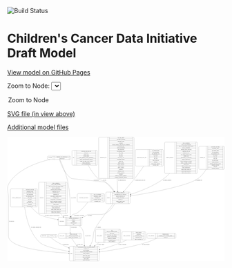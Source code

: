 <link rel='stylesheet' href="assets/style.css">
<link rel='stylesheet' href="https://unpkg.com/leaflet@1.5.1/dist/leaflet.css" integrity="sha512-xwE/Az9zrjBIphAcBb3F6JVqxf46+CDLwfLMHloNu6KEQCAWi6HcDUbeOfBIptF7tcCzusKFjFw2yuvEpDL9wQ==" crossorigin="">
<script type="text/javascript" src="https://code.jquery.com/jquery-3.2.1.min.js"></script>
<script type="text/javascript"  src="https://unpkg.com/leaflet@1.5.1/dist/leaflet.js"></script>
<script type="text/javascript" src="assets/actions.js"></script>

![Build Status](https://github.com/CBIIT/ccdi-model/actions/workflows/model-test-and-deploy.yml/badge.svg)

# Children's Cancer Data Initiative Draft Model

[View model on GitHub Pages](https://cbiit.github.io/ccdi-model/)



Zoom to Node: <select id="node_select">
  <option value="">Zoom to Node</option>
</select>
<div id="model"></div>

<p>
<a href="./model-desc/ccdi-model.svg">SVG file (in view above)</a>
<p>
<a href="./model-desc">Additional model files</a>
<div id='graph' style='display:off;'>
<svg width="3031pt" height="1735pt"
 viewBox="0.00 0.00 3030.81 1735.00" xmlns="http://www.w3.org/2000/svg" xmlns:xlink="http://www.w3.org/1999/xlink">
<g id="graph0" class="graph" transform="scale(1 1) rotate(0) translate(4 1731)">
<title>Perl</title>
<polygon fill="#ffffff" stroke="transparent" points="-4,4 -4,-1731 3026.8104,-1731 3026.8104,4 -4,4"/>
<!-- diagnosis -->
<g id="node1" class="node">
<title>diagnosis</title>
<path fill="none" stroke="#000000" d="M445.8104,-662.5C445.8104,-662.5 819.8104,-662.5 819.8104,-662.5 825.8104,-662.5 831.8104,-668.5 831.8104,-674.5 831.8104,-674.5 831.8104,-1087.5 831.8104,-1087.5 831.8104,-1093.5 825.8104,-1099.5 819.8104,-1099.5 819.8104,-1099.5 445.8104,-1099.5 445.8104,-1099.5 439.8104,-1099.5 433.8104,-1093.5 433.8104,-1087.5 433.8104,-1087.5 433.8104,-674.5 433.8104,-674.5 433.8104,-668.5 439.8104,-662.5 445.8104,-662.5"/>
<text text-anchor="middle" x="475.8104" y="-877.3" font-family="Times,serif" font-size="14.00" fill="#000000">diagnosis</text>
<polyline fill="none" stroke="#000000" points="517.8104,-662.5 517.8104,-1099.5 "/>
<text text-anchor="middle" x="528.3104" y="-877.3" font-family="Times,serif" font-size="14.00" fill="#000000"> </text>
<polyline fill="none" stroke="#000000" points="538.8104,-662.5 538.8104,-1099.5 "/>
<text text-anchor="middle" x="674.8104" y="-1084.3" font-family="Times,serif" font-size="14.00" fill="#000000">age_at_diagnosis</text>
<polyline fill="none" stroke="#000000" points="538.8104,-1076.5 810.8104,-1076.5 "/>
<text text-anchor="middle" x="674.8104" y="-1061.3" font-family="Times,serif" font-size="14.00" fill="#000000">days_to_last_followup</text>
<polyline fill="none" stroke="#000000" points="538.8104,-1053.5 810.8104,-1053.5 "/>
<text text-anchor="middle" x="674.8104" y="-1038.3" font-family="Times,serif" font-size="14.00" fill="#000000">days_to_last_known_disease_status</text>
<polyline fill="none" stroke="#000000" points="538.8104,-1030.5 810.8104,-1030.5 "/>
<text text-anchor="middle" x="674.8104" y="-1015.3" font-family="Times,serif" font-size="14.00" fill="#000000">days_to_recurrence</text>
<polyline fill="none" stroke="#000000" points="538.8104,-1007.5 810.8104,-1007.5 "/>
<text text-anchor="middle" x="674.8104" y="-992.3" font-family="Times,serif" font-size="14.00" fill="#000000">diagnosis_finer_resolution</text>
<polyline fill="none" stroke="#000000" points="538.8104,-984.5 810.8104,-984.5 "/>
<text text-anchor="middle" x="674.8104" y="-969.3" font-family="Times,serif" font-size="14.00" fill="#000000">diagnosis_icd_cm</text>
<polyline fill="none" stroke="#000000" points="538.8104,-961.5 810.8104,-961.5 "/>
<text text-anchor="middle" x="674.8104" y="-946.3" font-family="Times,serif" font-size="14.00" fill="#000000">diagnosis_icd_o</text>
<polyline fill="none" stroke="#000000" points="538.8104,-938.5 810.8104,-938.5 "/>
<text text-anchor="middle" x="674.8104" y="-923.3" font-family="Times,serif" font-size="14.00" fill="#000000">diagnosis_id</text>
<polyline fill="none" stroke="#000000" points="538.8104,-915.5 810.8104,-915.5 "/>
<text text-anchor="middle" x="674.8104" y="-900.3" font-family="Times,serif" font-size="14.00" fill="#000000">last_known_disease_status</text>
<polyline fill="none" stroke="#000000" points="538.8104,-892.5 810.8104,-892.5 "/>
<text text-anchor="middle" x="674.8104" y="-877.3" font-family="Times,serif" font-size="14.00" fill="#000000">primary_site</text>
<polyline fill="none" stroke="#000000" points="538.8104,-869.5 810.8104,-869.5 "/>
<text text-anchor="middle" x="674.8104" y="-854.3" font-family="Times,serif" font-size="14.00" fill="#000000">progression_or_recurrence</text>
<polyline fill="none" stroke="#000000" points="538.8104,-846.5 810.8104,-846.5 "/>
<text text-anchor="middle" x="674.8104" y="-831.3" font-family="Times,serif" font-size="14.00" fill="#000000">site_of_resection_or_biopsy</text>
<polyline fill="none" stroke="#000000" points="538.8104,-823.5 810.8104,-823.5 "/>
<text text-anchor="middle" x="674.8104" y="-808.3" font-family="Times,serif" font-size="14.00" fill="#000000">tissue_or_organ_of_origin</text>
<polyline fill="none" stroke="#000000" points="538.8104,-800.5 810.8104,-800.5 "/>
<text text-anchor="middle" x="674.8104" y="-785.3" font-family="Times,serif" font-size="14.00" fill="#000000">tumor_grade</text>
<polyline fill="none" stroke="#000000" points="538.8104,-777.5 810.8104,-777.5 "/>
<text text-anchor="middle" x="674.8104" y="-762.3" font-family="Times,serif" font-size="14.00" fill="#000000">tumor_incidence_type</text>
<polyline fill="none" stroke="#000000" points="538.8104,-754.5 810.8104,-754.5 "/>
<text text-anchor="middle" x="674.8104" y="-739.3" font-family="Times,serif" font-size="14.00" fill="#000000">tumor_morphology</text>
<polyline fill="none" stroke="#000000" points="538.8104,-731.5 810.8104,-731.5 "/>
<text text-anchor="middle" x="674.8104" y="-716.3" font-family="Times,serif" font-size="14.00" fill="#000000">tumor_stage_clinical_m</text>
<polyline fill="none" stroke="#000000" points="538.8104,-708.5 810.8104,-708.5 "/>
<text text-anchor="middle" x="674.8104" y="-693.3" font-family="Times,serif" font-size="14.00" fill="#000000">tumor_stage_clinical_n</text>
<polyline fill="none" stroke="#000000" points="538.8104,-685.5 810.8104,-685.5 "/>
<text text-anchor="middle" x="674.8104" y="-670.3" font-family="Times,serif" font-size="14.00" fill="#000000">tumor_stage_clinical_t</text>
<polyline fill="none" stroke="#000000" points="810.8104,-662.5 810.8104,-1099.5 "/>
<text text-anchor="middle" x="821.3104" y="-877.3" font-family="Times,serif" font-size="14.00" fill="#000000"> </text>
</g>
<!-- participant -->
<g id="node9" class="node">
<title>participant</title>
<path fill="none" stroke="#000000" d="M719.8104,-495.5C719.8104,-495.5 1023.8104,-495.5 1023.8104,-495.5 1029.8104,-495.5 1035.8104,-501.5 1035.8104,-507.5 1035.8104,-507.5 1035.8104,-598.5 1035.8104,-598.5 1035.8104,-604.5 1029.8104,-610.5 1023.8104,-610.5 1023.8104,-610.5 719.8104,-610.5 719.8104,-610.5 713.8104,-610.5 707.8104,-604.5 707.8104,-598.5 707.8104,-598.5 707.8104,-507.5 707.8104,-507.5 707.8104,-501.5 713.8104,-495.5 719.8104,-495.5"/>
<text text-anchor="middle" x="755.8104" y="-549.3" font-family="Times,serif" font-size="14.00" fill="#000000">participant</text>
<polyline fill="none" stroke="#000000" points="803.8104,-495.5 803.8104,-610.5 "/>
<text text-anchor="middle" x="814.3104" y="-549.3" font-family="Times,serif" font-size="14.00" fill="#000000"> </text>
<polyline fill="none" stroke="#000000" points="824.8104,-495.5 824.8104,-610.5 "/>
<text text-anchor="middle" x="919.8104" y="-595.3" font-family="Times,serif" font-size="14.00" fill="#000000">alternate_participant_id</text>
<polyline fill="none" stroke="#000000" points="824.8104,-587.5 1014.8104,-587.5 "/>
<text text-anchor="middle" x="919.8104" y="-572.3" font-family="Times,serif" font-size="14.00" fill="#000000">ethnicity</text>
<polyline fill="none" stroke="#000000" points="824.8104,-564.5 1014.8104,-564.5 "/>
<text text-anchor="middle" x="919.8104" y="-549.3" font-family="Times,serif" font-size="14.00" fill="#000000">gender</text>
<polyline fill="none" stroke="#000000" points="824.8104,-541.5 1014.8104,-541.5 "/>
<text text-anchor="middle" x="919.8104" y="-526.3" font-family="Times,serif" font-size="14.00" fill="#000000">participant_id</text>
<polyline fill="none" stroke="#000000" points="824.8104,-518.5 1014.8104,-518.5 "/>
<text text-anchor="middle" x="919.8104" y="-503.3" font-family="Times,serif" font-size="14.00" fill="#000000">race</text>
<polyline fill="none" stroke="#000000" points="1014.8104,-495.5 1014.8104,-610.5 "/>
<text text-anchor="middle" x="1025.3104" y="-549.3" font-family="Times,serif" font-size="14.00" fill="#000000"> </text>
</g>
<!-- diagnosis&#45;&gt;participant -->
<g id="edge11" class="edge">
<title>diagnosis&#45;&gt;participant</title>
<path fill="none" stroke="#000000" d="M738.5518,-662.4819C746.8736,-650.7675 755.633,-639.5091 764.8104,-629 768.2353,-625.0781 771.9014,-621.2509 775.7382,-617.5325"/>
<polygon fill="#000000" stroke="#000000" points="778.3509,-619.8833 783.3088,-610.52 773.594,-614.7478 778.3509,-619.8833"/>
<text text-anchor="middle" x="809.3104" y="-632.8" font-family="Times,serif" font-size="14.00" fill="#000000">of_diagnosis</text>
</g>
<!-- therapeutic_procedure -->
<g id="node2" class="node">
<title>therapeutic_procedure</title>
<path fill="none" stroke="#000000" d="M983.3104,-823.5C983.3104,-823.5 1340.3104,-823.5 1340.3104,-823.5 1346.3104,-823.5 1352.3104,-829.5 1352.3104,-835.5 1352.3104,-835.5 1352.3104,-926.5 1352.3104,-926.5 1352.3104,-932.5 1346.3104,-938.5 1340.3104,-938.5 1340.3104,-938.5 983.3104,-938.5 983.3104,-938.5 977.3104,-938.5 971.3104,-932.5 971.3104,-926.5 971.3104,-926.5 971.3104,-835.5 971.3104,-835.5 971.3104,-829.5 977.3104,-823.5 983.3104,-823.5"/>
<text text-anchor="middle" x="1061.8104" y="-877.3" font-family="Times,serif" font-size="14.00" fill="#000000">therapeutic_procedure</text>
<polyline fill="none" stroke="#000000" points="1152.3104,-823.5 1152.3104,-938.5 "/>
<text text-anchor="middle" x="1162.8104" y="-877.3" font-family="Times,serif" font-size="14.00" fill="#000000"> </text>
<polyline fill="none" stroke="#000000" points="1173.3104,-823.5 1173.3104,-938.5 "/>
<text text-anchor="middle" x="1252.3104" y="-923.3" font-family="Times,serif" font-size="14.00" fill="#000000">days_to_treatment</text>
<polyline fill="none" stroke="#000000" points="1173.3104,-915.5 1331.3104,-915.5 "/>
<text text-anchor="middle" x="1252.3104" y="-900.3" font-family="Times,serif" font-size="14.00" fill="#000000">therapeutic_agents</text>
<polyline fill="none" stroke="#000000" points="1173.3104,-892.5 1331.3104,-892.5 "/>
<text text-anchor="middle" x="1252.3104" y="-877.3" font-family="Times,serif" font-size="14.00" fill="#000000">treatment_id</text>
<polyline fill="none" stroke="#000000" points="1173.3104,-869.5 1331.3104,-869.5 "/>
<text text-anchor="middle" x="1252.3104" y="-854.3" font-family="Times,serif" font-size="14.00" fill="#000000">treatment_outcome</text>
<polyline fill="none" stroke="#000000" points="1173.3104,-846.5 1331.3104,-846.5 "/>
<text text-anchor="middle" x="1252.3104" y="-831.3" font-family="Times,serif" font-size="14.00" fill="#000000">treatment_type</text>
<polyline fill="none" stroke="#000000" points="1331.3104,-823.5 1331.3104,-938.5 "/>
<text text-anchor="middle" x="1341.8104" y="-877.3" font-family="Times,serif" font-size="14.00" fill="#000000"> </text>
</g>
<!-- therapeutic_procedure&#45;&gt;participant -->
<g id="edge17" class="edge">
<title>therapeutic_procedure&#45;&gt;participant</title>
<path fill="none" stroke="#000000" d="M1121.2236,-823.4837C1083.7152,-774.226 1023.7885,-704.6804 956.8104,-662 935.1197,-648.1781 920.017,-662.1673 901.8104,-644 894.9935,-637.1979 889.7256,-628.8187 885.6547,-619.9235"/>
<polygon fill="#000000" stroke="#000000" points="888.8375,-618.4587 881.8309,-610.5115 882.3523,-621.0935 888.8375,-618.4587"/>
<text text-anchor="middle" x="994.8104" y="-632.8" font-family="Times,serif" font-size="14.00" fill="#000000">of_therapeutic_procedure</text>
</g>
<!-- publication -->
<g id="node3" class="node">
<title>publication</title>
<path fill="none" stroke="#000000" d="M470.8104,-333.5C470.8104,-333.5 680.8104,-333.5 680.8104,-333.5 686.8104,-333.5 692.8104,-339.5 692.8104,-345.5 692.8104,-345.5 692.8104,-357.5 692.8104,-357.5 692.8104,-363.5 686.8104,-369.5 680.8104,-369.5 680.8104,-369.5 470.8104,-369.5 470.8104,-369.5 464.8104,-369.5 458.8104,-363.5 458.8104,-357.5 458.8104,-357.5 458.8104,-345.5 458.8104,-345.5 458.8104,-339.5 464.8104,-333.5 470.8104,-333.5"/>
<text text-anchor="middle" x="507.3104" y="-347.8" font-family="Times,serif" font-size="14.00" fill="#000000">publication</text>
<polyline fill="none" stroke="#000000" points="555.8104,-333.5 555.8104,-369.5 "/>
<text text-anchor="middle" x="566.3104" y="-347.8" font-family="Times,serif" font-size="14.00" fill="#000000"> </text>
<polyline fill="none" stroke="#000000" points="576.8104,-333.5 576.8104,-369.5 "/>
<text text-anchor="middle" x="624.3104" y="-347.8" font-family="Times,serif" font-size="14.00" fill="#000000">pubmed_id</text>
<polyline fill="none" stroke="#000000" points="671.8104,-333.5 671.8104,-369.5 "/>
<text text-anchor="middle" x="682.3104" y="-347.8" font-family="Times,serif" font-size="14.00" fill="#000000"> </text>
</g>
<!-- study -->
<g id="node15" class="node">
<title>study</title>
<path fill="none" stroke="#000000" d="M873.8104,-.5C873.8104,-.5 1263.8104,-.5 1263.8104,-.5 1269.8104,-.5 1275.8104,-6.5 1275.8104,-12.5 1275.8104,-12.5 1275.8104,-195.5 1275.8104,-195.5 1275.8104,-201.5 1269.8104,-207.5 1263.8104,-207.5 1263.8104,-207.5 873.8104,-207.5 873.8104,-207.5 867.8104,-207.5 861.8104,-201.5 861.8104,-195.5 861.8104,-195.5 861.8104,-12.5 861.8104,-12.5 861.8104,-6.5 867.8104,-.5 873.8104,-.5"/>
<text text-anchor="middle" x="889.8104" y="-100.3" font-family="Times,serif" font-size="14.00" fill="#000000">study</text>
<polyline fill="none" stroke="#000000" points="917.8104,-.5 917.8104,-207.5 "/>
<text text-anchor="middle" x="928.3104" y="-100.3" font-family="Times,serif" font-size="14.00" fill="#000000"> </text>
<polyline fill="none" stroke="#000000" points="938.8104,-.5 938.8104,-207.5 "/>
<text text-anchor="middle" x="1096.8104" y="-192.3" font-family="Times,serif" font-size="14.00" fill="#000000">experimental_strategy_and_data_subtype</text>
<polyline fill="none" stroke="#000000" points="938.8104,-184.5 1254.8104,-184.5 "/>
<text text-anchor="middle" x="1096.8104" y="-169.3" font-family="Times,serif" font-size="14.00" fill="#000000">external_url</text>
<polyline fill="none" stroke="#000000" points="938.8104,-161.5 1254.8104,-161.5 "/>
<text text-anchor="middle" x="1096.8104" y="-146.3" font-family="Times,serif" font-size="14.00" fill="#000000">phs_accession</text>
<polyline fill="none" stroke="#000000" points="938.8104,-138.5 1254.8104,-138.5 "/>
<text text-anchor="middle" x="1096.8104" y="-123.3" font-family="Times,serif" font-size="14.00" fill="#000000">size_of_data_being_uploaded</text>
<polyline fill="none" stroke="#000000" points="938.8104,-115.5 1254.8104,-115.5 "/>
<text text-anchor="middle" x="1096.8104" y="-100.3" font-family="Times,serif" font-size="14.00" fill="#000000">study_acronym</text>
<polyline fill="none" stroke="#000000" points="938.8104,-92.5 1254.8104,-92.5 "/>
<text text-anchor="middle" x="1096.8104" y="-77.3" font-family="Times,serif" font-size="14.00" fill="#000000">study_data_types</text>
<polyline fill="none" stroke="#000000" points="938.8104,-69.5 1254.8104,-69.5 "/>
<text text-anchor="middle" x="1096.8104" y="-54.3" font-family="Times,serif" font-size="14.00" fill="#000000">study_description</text>
<polyline fill="none" stroke="#000000" points="938.8104,-46.5 1254.8104,-46.5 "/>
<text text-anchor="middle" x="1096.8104" y="-31.3" font-family="Times,serif" font-size="14.00" fill="#000000">study_name</text>
<polyline fill="none" stroke="#000000" points="938.8104,-23.5 1254.8104,-23.5 "/>
<text text-anchor="middle" x="1096.8104" y="-8.3" font-family="Times,serif" font-size="14.00" fill="#000000">study_short_title</text>
<polyline fill="none" stroke="#000000" points="1254.8104,-.5 1254.8104,-207.5 "/>
<text text-anchor="middle" x="1265.3104" y="-100.3" font-family="Times,serif" font-size="14.00" fill="#000000"> </text>
</g>
<!-- publication&#45;&gt;study -->
<g id="edge8" class="edge">
<title>publication&#45;&gt;study</title>
<path fill="none" stroke="#000000" d="M597.0553,-333.4884C621.2881,-313.5337 662.6382,-281.2438 701.8104,-259 748.9469,-232.2337 801.6186,-207.329 852.0187,-185.6547"/>
<polygon fill="#000000" stroke="#000000" points="853.5809,-188.7933 861.4012,-181.6454 850.8303,-182.3564 853.5809,-188.7933"/>
<text text-anchor="middle" x="809.8104" y="-229.8" font-family="Times,serif" font-size="14.00" fill="#000000">of_publication</text>
</g>
<!-- sample -->
<g id="node4" class="node">
<title>sample</title>
<path fill="none" stroke="#000000" d="M1381.8104,-800.5C1381.8104,-800.5 1695.8104,-800.5 1695.8104,-800.5 1701.8104,-800.5 1707.8104,-806.5 1707.8104,-812.5 1707.8104,-812.5 1707.8104,-949.5 1707.8104,-949.5 1707.8104,-955.5 1701.8104,-961.5 1695.8104,-961.5 1695.8104,-961.5 1381.8104,-961.5 1381.8104,-961.5 1375.8104,-961.5 1369.8104,-955.5 1369.8104,-949.5 1369.8104,-949.5 1369.8104,-812.5 1369.8104,-812.5 1369.8104,-806.5 1375.8104,-800.5 1381.8104,-800.5"/>
<text text-anchor="middle" x="1403.8104" y="-877.3" font-family="Times,serif" font-size="14.00" fill="#000000">sample</text>
<polyline fill="none" stroke="#000000" points="1437.8104,-800.5 1437.8104,-961.5 "/>
<text text-anchor="middle" x="1448.3104" y="-877.3" font-family="Times,serif" font-size="14.00" fill="#000000"> </text>
<polyline fill="none" stroke="#000000" points="1458.8104,-800.5 1458.8104,-961.5 "/>
<text text-anchor="middle" x="1572.8104" y="-946.3" font-family="Times,serif" font-size="14.00" fill="#000000">alternate_sample_id</text>
<polyline fill="none" stroke="#000000" points="1458.8104,-938.5 1686.8104,-938.5 "/>
<text text-anchor="middle" x="1572.8104" y="-923.3" font-family="Times,serif" font-size="14.00" fill="#000000">participant_age_at_collection</text>
<polyline fill="none" stroke="#000000" points="1458.8104,-915.5 1686.8104,-915.5 "/>
<text text-anchor="middle" x="1572.8104" y="-900.3" font-family="Times,serif" font-size="14.00" fill="#000000">sample_anatomic_site</text>
<polyline fill="none" stroke="#000000" points="1458.8104,-892.5 1686.8104,-892.5 "/>
<text text-anchor="middle" x="1572.8104" y="-877.3" font-family="Times,serif" font-size="14.00" fill="#000000">sample_description</text>
<polyline fill="none" stroke="#000000" points="1458.8104,-869.5 1686.8104,-869.5 "/>
<text text-anchor="middle" x="1572.8104" y="-854.3" font-family="Times,serif" font-size="14.00" fill="#000000">sample_id</text>
<polyline fill="none" stroke="#000000" points="1458.8104,-846.5 1686.8104,-846.5 "/>
<text text-anchor="middle" x="1572.8104" y="-831.3" font-family="Times,serif" font-size="14.00" fill="#000000">sample_tumor_status</text>
<polyline fill="none" stroke="#000000" points="1458.8104,-823.5 1686.8104,-823.5 "/>
<text text-anchor="middle" x="1572.8104" y="-808.3" font-family="Times,serif" font-size="14.00" fill="#000000">sample_type</text>
<polyline fill="none" stroke="#000000" points="1686.8104,-800.5 1686.8104,-961.5 "/>
<text text-anchor="middle" x="1697.3104" y="-877.3" font-family="Times,serif" font-size="14.00" fill="#000000"> </text>
</g>
<!-- sample&#45;&gt;participant -->
<g id="edge14" class="edge">
<title>sample&#45;&gt;participant</title>
<path fill="none" stroke="#000000" d="M1496.4302,-800.404C1465.9904,-751.3462 1420.0918,-692.4403 1361.8104,-662 1312.2431,-636.111 1163.8085,-661.8426 1110.8104,-644 1099.2443,-640.1061 1098.7561,-634.3973 1087.8104,-629 1074.2833,-622.3298 1060.0215,-615.9674 1045.5399,-609.9681"/>
<polygon fill="#000000" stroke="#000000" points="1046.5786,-606.6119 1035.9972,-606.0785 1043.9365,-613.0942 1046.5786,-606.6119"/>
<text text-anchor="middle" x="1147.3104" y="-632.8" font-family="Times,serif" font-size="14.00" fill="#000000">of_sample</text>
</g>
<!-- sample&#45;&gt;study -->
<g id="edge13" class="edge">
<title>sample&#45;&gt;study</title>
<path fill="none" stroke="#000000" d="M1473.2219,-800.3774C1389.5087,-696.1094 1251.3622,-519.0013 1216.8104,-444 1181.4901,-367.3305 1207.6052,-336.354 1173.8104,-259 1167.5604,-244.6942 1159.9595,-230.3002 1151.7345,-216.3547"/>
<polygon fill="#000000" stroke="#000000" points="1154.6988,-214.4926 1146.5392,-207.7345 1148.7035,-218.1059 1154.6988,-214.4926"/>
<text text-anchor="middle" x="1270.3104" y="-465.8" font-family="Times,serif" font-size="14.00" fill="#000000">of_sample</text>
</g>
<!-- study_arm -->
<g id="node5" class="node">
<title>study_arm</title>
<path fill="none" stroke="#000000" d="M723.3104,-317C723.3104,-317 1020.3104,-317 1020.3104,-317 1026.3104,-317 1032.3104,-323 1032.3104,-329 1032.3104,-329 1032.3104,-374 1032.3104,-374 1032.3104,-380 1026.3104,-386 1020.3104,-386 1020.3104,-386 723.3104,-386 723.3104,-386 717.3104,-386 711.3104,-380 711.3104,-374 711.3104,-374 711.3104,-329 711.3104,-329 711.3104,-323 717.3104,-317 723.3104,-317"/>
<text text-anchor="middle" x="757.3104" y="-347.8" font-family="Times,serif" font-size="14.00" fill="#000000">study_arm</text>
<polyline fill="none" stroke="#000000" points="803.3104,-317 803.3104,-386 "/>
<text text-anchor="middle" x="813.8104" y="-347.8" font-family="Times,serif" font-size="14.00" fill="#000000"> </text>
<polyline fill="none" stroke="#000000" points="824.3104,-317 824.3104,-386 "/>
<text text-anchor="middle" x="917.8104" y="-370.8" font-family="Times,serif" font-size="14.00" fill="#000000">clinical_trial_arm</text>
<polyline fill="none" stroke="#000000" points="824.3104,-363 1011.3104,-363 "/>
<text text-anchor="middle" x="917.8104" y="-347.8" font-family="Times,serif" font-size="14.00" fill="#000000">clinical_trial_identifier</text>
<polyline fill="none" stroke="#000000" points="824.3104,-340 1011.3104,-340 "/>
<text text-anchor="middle" x="917.8104" y="-324.8" font-family="Times,serif" font-size="14.00" fill="#000000">clinical_trial_repository</text>
<polyline fill="none" stroke="#000000" points="1011.3104,-317 1011.3104,-386 "/>
<text text-anchor="middle" x="1021.8104" y="-347.8" font-family="Times,serif" font-size="14.00" fill="#000000"> </text>
</g>
<!-- study_arm&#45;&gt;study -->
<g id="edge2" class="edge">
<title>study_arm&#45;&gt;study</title>
<path fill="none" stroke="#000000" d="M893.7607,-316.7713C910.4514,-291.0564 934.4523,-255.5137 957.8104,-226 960.5843,-222.4951 963.4326,-218.964 966.336,-215.423"/>
<polygon fill="#000000" stroke="#000000" points="969.0831,-217.5933 972.7723,-207.6614 963.6947,-213.1249 969.0831,-217.5933"/>
<text text-anchor="middle" x="1006.3104" y="-229.8" font-family="Times,serif" font-size="14.00" fill="#000000">of_study_arm</text>
</g>
<!-- clinical_measure_file -->
<g id="node6" class="node">
<title>clinical_measure_file</title>
<path fill="none" stroke="#000000" d="M51.8104,-754.5C51.8104,-754.5 403.8104,-754.5 403.8104,-754.5 409.8104,-754.5 415.8104,-760.5 415.8104,-766.5 415.8104,-766.5 415.8104,-995.5 415.8104,-995.5 415.8104,-1001.5 409.8104,-1007.5 403.8104,-1007.5 403.8104,-1007.5 51.8104,-1007.5 51.8104,-1007.5 45.8104,-1007.5 39.8104,-1001.5 39.8104,-995.5 39.8104,-995.5 39.8104,-766.5 39.8104,-766.5 39.8104,-760.5 45.8104,-754.5 51.8104,-754.5"/>
<text text-anchor="middle" x="123.3104" y="-877.3" font-family="Times,serif" font-size="14.00" fill="#000000">clinical_measure_file</text>
<polyline fill="none" stroke="#000000" points="206.8104,-754.5 206.8104,-1007.5 "/>
<text text-anchor="middle" x="217.3104" y="-877.3" font-family="Times,serif" font-size="14.00" fill="#000000"> </text>
<polyline fill="none" stroke="#000000" points="227.8104,-754.5 227.8104,-1007.5 "/>
<text text-anchor="middle" x="311.3104" y="-992.3" font-family="Times,serif" font-size="14.00" fill="#000000">checksum_algorithm</text>
<polyline fill="none" stroke="#000000" points="227.8104,-984.5 394.8104,-984.5 "/>
<text text-anchor="middle" x="311.3104" y="-969.3" font-family="Times,serif" font-size="14.00" fill="#000000">checksum_value</text>
<polyline fill="none" stroke="#000000" points="227.8104,-961.5 394.8104,-961.5 "/>
<text text-anchor="middle" x="311.3104" y="-946.3" font-family="Times,serif" font-size="14.00" fill="#000000">dcf_indexd_guid</text>
<polyline fill="none" stroke="#000000" points="227.8104,-938.5 394.8104,-938.5 "/>
<text text-anchor="middle" x="311.3104" y="-923.3" font-family="Times,serif" font-size="14.00" fill="#000000">file_description</text>
<polyline fill="none" stroke="#000000" points="227.8104,-915.5 394.8104,-915.5 "/>
<text text-anchor="middle" x="311.3104" y="-900.3" font-family="Times,serif" font-size="14.00" fill="#000000">file_mapping_level</text>
<polyline fill="none" stroke="#000000" points="227.8104,-892.5 394.8104,-892.5 "/>
<text text-anchor="middle" x="311.3104" y="-877.3" font-family="Times,serif" font-size="14.00" fill="#000000">file_name</text>
<polyline fill="none" stroke="#000000" points="227.8104,-869.5 394.8104,-869.5 "/>
<text text-anchor="middle" x="311.3104" y="-854.3" font-family="Times,serif" font-size="14.00" fill="#000000">file_size</text>
<polyline fill="none" stroke="#000000" points="227.8104,-846.5 394.8104,-846.5 "/>
<text text-anchor="middle" x="311.3104" y="-831.3" font-family="Times,serif" font-size="14.00" fill="#000000">file_type</text>
<polyline fill="none" stroke="#000000" points="227.8104,-823.5 394.8104,-823.5 "/>
<text text-anchor="middle" x="311.3104" y="-808.3" font-family="Times,serif" font-size="14.00" fill="#000000">file_url_in_cds</text>
<polyline fill="none" stroke="#000000" points="227.8104,-800.5 394.8104,-800.5 "/>
<text text-anchor="middle" x="311.3104" y="-785.3" font-family="Times,serif" font-size="14.00" fill="#000000">md5sum</text>
<polyline fill="none" stroke="#000000" points="227.8104,-777.5 394.8104,-777.5 "/>
<text text-anchor="middle" x="311.3104" y="-762.3" font-family="Times,serif" font-size="14.00" fill="#000000">participant_list</text>
<polyline fill="none" stroke="#000000" points="394.8104,-754.5 394.8104,-1007.5 "/>
<text text-anchor="middle" x="405.3104" y="-877.3" font-family="Times,serif" font-size="14.00" fill="#000000"> </text>
</g>
<!-- clinical_measure_file&#45;&gt;participant -->
<g id="edge20" class="edge">
<title>clinical_measure_file&#45;&gt;participant</title>
<path fill="none" stroke="#000000" d="M326.9158,-754.3713C356.2012,-721.7752 389.8456,-688.4673 424.8104,-662 451.2766,-641.9659 460.3812,-639.6785 491.8104,-629 557.5525,-606.6632 632.0452,-589.9845 697.549,-578.0322"/>
<polygon fill="#000000" stroke="#000000" points="698.3421,-581.4457 707.5634,-576.2287 697.1014,-574.5565 698.3421,-581.4457"/>
<text text-anchor="middle" x="621.3104" y="-632.8" font-family="Times,serif" font-size="14.00" fill="#000000">of_clinical_measure_file_participant</text>
</g>
<!-- clinical_measure_file&#45;&gt;study -->
<g id="edge19" class="edge">
<title>clinical_measure_file&#45;&gt;study</title>
<path fill="none" stroke="#000000" d="M238.2228,-754.3825C256.7212,-613.1385 307.9798,-387.64 449.8104,-259 508.9781,-205.3351 697.9093,-162.9455 851.6332,-136.1572"/>
<polygon fill="#000000" stroke="#000000" points="852.4487,-139.5682 861.706,-134.4153 851.2559,-132.6706 852.4487,-139.5682"/>
<text text-anchor="middle" x="397.8104" y="-465.8" font-family="Times,serif" font-size="14.00" fill="#000000">of_clinical_measure_file</text>
</g>
<!-- study_admin -->
<g id="node7" class="node">
<title>study_admin</title>
<path fill="none" stroke="#000000" d="M1237.8104,-259.5C1237.8104,-259.5 1563.8104,-259.5 1563.8104,-259.5 1569.8104,-259.5 1575.8104,-265.5 1575.8104,-271.5 1575.8104,-271.5 1575.8104,-431.5 1575.8104,-431.5 1575.8104,-437.5 1569.8104,-443.5 1563.8104,-443.5 1563.8104,-443.5 1237.8104,-443.5 1237.8104,-443.5 1231.8104,-443.5 1225.8104,-437.5 1225.8104,-431.5 1225.8104,-431.5 1225.8104,-271.5 1225.8104,-271.5 1225.8104,-265.5 1231.8104,-259.5 1237.8104,-259.5"/>
<text text-anchor="middle" x="1279.8104" y="-347.8" font-family="Times,serif" font-size="14.00" fill="#000000">study_admin</text>
<polyline fill="none" stroke="#000000" points="1333.8104,-259.5 1333.8104,-443.5 "/>
<text text-anchor="middle" x="1344.3104" y="-347.8" font-family="Times,serif" font-size="14.00" fill="#000000"> </text>
<polyline fill="none" stroke="#000000" points="1354.8104,-259.5 1354.8104,-443.5 "/>
<text text-anchor="middle" x="1454.8104" y="-428.3" font-family="Times,serif" font-size="14.00" fill="#000000">acl</text>
<polyline fill="none" stroke="#000000" points="1354.8104,-420.5 1554.8104,-420.5 "/>
<text text-anchor="middle" x="1454.8104" y="-405.3" font-family="Times,serif" font-size="14.00" fill="#000000">adult_or_childhood_study</text>
<polyline fill="none" stroke="#000000" points="1354.8104,-397.5 1554.8104,-397.5 "/>
<text text-anchor="middle" x="1454.8104" y="-382.3" font-family="Times,serif" font-size="14.00" fill="#000000">data_types</text>
<polyline fill="none" stroke="#000000" points="1354.8104,-374.5 1554.8104,-374.5 "/>
<text text-anchor="middle" x="1454.8104" y="-359.3" font-family="Times,serif" font-size="14.00" fill="#000000">file_types_and_format</text>
<polyline fill="none" stroke="#000000" points="1354.8104,-351.5 1554.8104,-351.5 "/>
<text text-anchor="middle" x="1454.8104" y="-336.3" font-family="Times,serif" font-size="14.00" fill="#000000">number_of_participants</text>
<polyline fill="none" stroke="#000000" points="1354.8104,-328.5 1554.8104,-328.5 "/>
<text text-anchor="middle" x="1454.8104" y="-313.3" font-family="Times,serif" font-size="14.00" fill="#000000">number_of_samples</text>
<polyline fill="none" stroke="#000000" points="1354.8104,-305.5 1554.8104,-305.5 "/>
<text text-anchor="middle" x="1454.8104" y="-290.3" font-family="Times,serif" font-size="14.00" fill="#000000">organism_species</text>
<polyline fill="none" stroke="#000000" points="1354.8104,-282.5 1554.8104,-282.5 "/>
<text text-anchor="middle" x="1454.8104" y="-267.3" font-family="Times,serif" font-size="14.00" fill="#000000">study_admin_id</text>
<polyline fill="none" stroke="#000000" points="1554.8104,-259.5 1554.8104,-443.5 "/>
<text text-anchor="middle" x="1565.3104" y="-347.8" font-family="Times,serif" font-size="14.00" fill="#000000"> </text>
</g>
<!-- study_admin&#45;&gt;study -->
<g id="edge4" class="edge">
<title>study_admin&#45;&gt;study</title>
<path fill="none" stroke="#000000" d="M1277.1859,-259.3401C1257.2483,-244.4771 1236.4368,-228.9624 1216.0099,-213.7346"/>
<polygon fill="#000000" stroke="#000000" points="1218.0079,-210.8585 1207.8986,-207.6878 1213.8241,-216.4707 1218.0079,-210.8585"/>
<text text-anchor="middle" x="1300.3104" y="-229.8" font-family="Times,serif" font-size="14.00" fill="#000000">of_study_admin</text>
</g>
<!-- synonym -->
<g id="node8" class="node">
<title>synonym</title>
<path fill="none" stroke="#000000" d="M567.3104,-1416C567.3104,-1416 868.3104,-1416 868.3104,-1416 874.3104,-1416 880.3104,-1422 880.3104,-1428 880.3104,-1428 880.3104,-1450 880.3104,-1450 880.3104,-1456 874.3104,-1462 868.3104,-1462 868.3104,-1462 567.3104,-1462 567.3104,-1462 561.3104,-1462 555.3104,-1456 555.3104,-1450 555.3104,-1450 555.3104,-1428 555.3104,-1428 555.3104,-1422 561.3104,-1416 567.3104,-1416"/>
<text text-anchor="middle" x="595.3104" y="-1435.3" font-family="Times,serif" font-size="14.00" fill="#000000">synonym</text>
<polyline fill="none" stroke="#000000" points="635.3104,-1416 635.3104,-1462 "/>
<text text-anchor="middle" x="645.8104" y="-1435.3" font-family="Times,serif" font-size="14.00" fill="#000000"> </text>
<polyline fill="none" stroke="#000000" points="656.3104,-1416 656.3104,-1462 "/>
<text text-anchor="middle" x="757.8104" y="-1446.8" font-family="Times,serif" font-size="14.00" fill="#000000">repository_of_synonym_id</text>
<polyline fill="none" stroke="#000000" points="656.3104,-1439 859.3104,-1439 "/>
<text text-anchor="middle" x="757.8104" y="-1423.8" font-family="Times,serif" font-size="14.00" fill="#000000">synonym_id</text>
<polyline fill="none" stroke="#000000" points="859.3104,-1416 859.3104,-1462 "/>
<text text-anchor="middle" x="869.8104" y="-1435.3" font-family="Times,serif" font-size="14.00" fill="#000000"> </text>
</g>
<!-- synonym&#45;&gt;sample -->
<g id="edge7" class="edge">
<title>synonym&#45;&gt;sample</title>
<path fill="none" stroke="#000000" d="M723.956,-1415.7002C740.1998,-1359.2198 790.0345,-1214.9571 889.8104,-1151 895.3616,-1147.4417 1356.0218,-1103.1574 1361.8104,-1100 1415.8485,-1070.5246 1459.5484,-1017.0647 1490.0071,-970.3444"/>
<polygon fill="#000000" stroke="#000000" points="1493.0935,-972.0149 1495.5399,-961.7064 1487.199,-968.2394 1493.0935,-972.0149"/>
<text text-anchor="middle" x="1236.3104" y="-1121.8" font-family="Times,serif" font-size="14.00" fill="#000000">of_synonym</text>
</g>
<!-- synonym&#45;&gt;participant -->
<g id="edge5" class="edge">
<title>synonym&#45;&gt;participant</title>
<path fill="none" stroke="#000000" d="M728.9012,-1415.8514C754.1181,-1361.9535 815.5212,-1223.2757 840.8104,-1100 875.6342,-930.2466 876.593,-725.0758 874.2506,-620.8692"/>
<polygon fill="#000000" stroke="#000000" points="877.7479,-620.7122 874.0067,-610.7999 870.7499,-620.8818 877.7479,-620.7122"/>
<text text-anchor="middle" x="917.3104" y="-877.3" font-family="Times,serif" font-size="14.00" fill="#000000">of_synonym</text>
</g>
<!-- synonym&#45;&gt;study -->
<g id="edge6" class="edge">
<title>synonym&#45;&gt;study</title>
<path fill="none" stroke="#000000" d="M592.7284,-1415.9858C433.0001,-1379.3924 161.6618,-1291.4818 30.8104,-1100 -24.312,-1019.3365 11.8104,-978.699 11.8104,-881 11.8104,-881 11.8104,-881 11.8104,-351.5 11.8104,-180.6107 542.2039,-127.6345 851.5587,-111.2695"/>
<polygon fill="#000000" stroke="#000000" points="851.7527,-114.7642 861.5573,-110.7492 851.3889,-107.7737 851.7527,-114.7642"/>
<text text-anchor="middle" x="54.3104" y="-549.3" font-family="Times,serif" font-size="14.00" fill="#000000">of_synonym</text>
</g>
<!-- participant&#45;&gt;study_arm -->
<g id="edge9" class="edge">
<title>participant&#45;&gt;study_arm</title>
<path fill="none" stroke="#000000" d="M871.8104,-495.2582C871.8104,-463.875 871.8104,-425.6377 871.8104,-396.4898"/>
<polygon fill="#000000" stroke="#000000" points="875.3105,-396.1919 871.8104,-386.1919 868.3105,-396.192 875.3105,-396.1919"/>
<text text-anchor="middle" x="922.3104" y="-465.8" font-family="Times,serif" font-size="14.00" fill="#000000">of_participant</text>
</g>
<!-- participant&#45;&gt;study -->
<g id="edge10" class="edge">
<title>participant&#45;&gt;study</title>
<path fill="none" stroke="#000000" d="M993.2259,-495.4361C1012.3351,-481.2161 1029.7345,-464.1481 1041.8104,-444 1064.042,-406.9077 1069.6942,-301.4601 1070.4489,-217.7331"/>
<polygon fill="#000000" stroke="#000000" points="1073.9494,-217.6598 1070.5175,-207.6362 1066.9496,-217.6122 1073.9494,-217.6598"/>
<text text-anchor="middle" x="1119.3104" y="-347.8" font-family="Times,serif" font-size="14.00" fill="#000000">of_participant</text>
</g>
<!-- sample_diagnosis -->
<g id="node10" class="node">
<title>sample_diagnosis</title>
<path fill="none" stroke="#000000" d="M2201.3104,-1220.5C2201.3104,-1220.5 2634.3104,-1220.5 2634.3104,-1220.5 2640.3104,-1220.5 2646.3104,-1226.5 2646.3104,-1232.5 2646.3104,-1232.5 2646.3104,-1645.5 2646.3104,-1645.5 2646.3104,-1651.5 2640.3104,-1657.5 2634.3104,-1657.5 2634.3104,-1657.5 2201.3104,-1657.5 2201.3104,-1657.5 2195.3104,-1657.5 2189.3104,-1651.5 2189.3104,-1645.5 2189.3104,-1645.5 2189.3104,-1232.5 2189.3104,-1232.5 2189.3104,-1226.5 2195.3104,-1220.5 2201.3104,-1220.5"/>
<text text-anchor="middle" x="2260.8104" y="-1435.3" font-family="Times,serif" font-size="14.00" fill="#000000">sample_diagnosis</text>
<polyline fill="none" stroke="#000000" points="2332.3104,-1220.5 2332.3104,-1657.5 "/>
<text text-anchor="middle" x="2342.8104" y="-1435.3" font-family="Times,serif" font-size="14.00" fill="#000000"> </text>
<polyline fill="none" stroke="#000000" points="2353.3104,-1220.5 2353.3104,-1657.5 "/>
<text text-anchor="middle" x="2489.3104" y="-1642.3" font-family="Times,serif" font-size="14.00" fill="#000000">age_at_diagnosis</text>
<polyline fill="none" stroke="#000000" points="2353.3104,-1634.5 2625.3104,-1634.5 "/>
<text text-anchor="middle" x="2489.3104" y="-1619.3" font-family="Times,serif" font-size="14.00" fill="#000000">days_to_last_followup</text>
<polyline fill="none" stroke="#000000" points="2353.3104,-1611.5 2625.3104,-1611.5 "/>
<text text-anchor="middle" x="2489.3104" y="-1596.3" font-family="Times,serif" font-size="14.00" fill="#000000">days_to_last_known_disease_status</text>
<polyline fill="none" stroke="#000000" points="2353.3104,-1588.5 2625.3104,-1588.5 "/>
<text text-anchor="middle" x="2489.3104" y="-1573.3" font-family="Times,serif" font-size="14.00" fill="#000000">days_to_recurrence</text>
<polyline fill="none" stroke="#000000" points="2353.3104,-1565.5 2625.3104,-1565.5 "/>
<text text-anchor="middle" x="2489.3104" y="-1550.3" font-family="Times,serif" font-size="14.00" fill="#000000">diagnosis_finer_resolution</text>
<polyline fill="none" stroke="#000000" points="2353.3104,-1542.5 2625.3104,-1542.5 "/>
<text text-anchor="middle" x="2489.3104" y="-1527.3" font-family="Times,serif" font-size="14.00" fill="#000000">diagnosis_icd_cm</text>
<polyline fill="none" stroke="#000000" points="2353.3104,-1519.5 2625.3104,-1519.5 "/>
<text text-anchor="middle" x="2489.3104" y="-1504.3" font-family="Times,serif" font-size="14.00" fill="#000000">diagnosis_icd_o</text>
<polyline fill="none" stroke="#000000" points="2353.3104,-1496.5 2625.3104,-1496.5 "/>
<text text-anchor="middle" x="2489.3104" y="-1481.3" font-family="Times,serif" font-size="14.00" fill="#000000">last_known_disease_status</text>
<polyline fill="none" stroke="#000000" points="2353.3104,-1473.5 2625.3104,-1473.5 "/>
<text text-anchor="middle" x="2489.3104" y="-1458.3" font-family="Times,serif" font-size="14.00" fill="#000000">primary_site</text>
<polyline fill="none" stroke="#000000" points="2353.3104,-1450.5 2625.3104,-1450.5 "/>
<text text-anchor="middle" x="2489.3104" y="-1435.3" font-family="Times,serif" font-size="14.00" fill="#000000">progression_or_recurrence</text>
<polyline fill="none" stroke="#000000" points="2353.3104,-1427.5 2625.3104,-1427.5 "/>
<text text-anchor="middle" x="2489.3104" y="-1412.3" font-family="Times,serif" font-size="14.00" fill="#000000">sample_diagnosis_id</text>
<polyline fill="none" stroke="#000000" points="2353.3104,-1404.5 2625.3104,-1404.5 "/>
<text text-anchor="middle" x="2489.3104" y="-1389.3" font-family="Times,serif" font-size="14.00" fill="#000000">site_of_resection_or_biopsy</text>
<polyline fill="none" stroke="#000000" points="2353.3104,-1381.5 2625.3104,-1381.5 "/>
<text text-anchor="middle" x="2489.3104" y="-1366.3" font-family="Times,serif" font-size="14.00" fill="#000000">tissue_or_organ_of_origin</text>
<polyline fill="none" stroke="#000000" points="2353.3104,-1358.5 2625.3104,-1358.5 "/>
<text text-anchor="middle" x="2489.3104" y="-1343.3" font-family="Times,serif" font-size="14.00" fill="#000000">tumor_grade</text>
<polyline fill="none" stroke="#000000" points="2353.3104,-1335.5 2625.3104,-1335.5 "/>
<text text-anchor="middle" x="2489.3104" y="-1320.3" font-family="Times,serif" font-size="14.00" fill="#000000">tumor_incidence_type</text>
<polyline fill="none" stroke="#000000" points="2353.3104,-1312.5 2625.3104,-1312.5 "/>
<text text-anchor="middle" x="2489.3104" y="-1297.3" font-family="Times,serif" font-size="14.00" fill="#000000">tumor_morphology</text>
<polyline fill="none" stroke="#000000" points="2353.3104,-1289.5 2625.3104,-1289.5 "/>
<text text-anchor="middle" x="2489.3104" y="-1274.3" font-family="Times,serif" font-size="14.00" fill="#000000">tumor_stage_clinical_m</text>
<polyline fill="none" stroke="#000000" points="2353.3104,-1266.5 2625.3104,-1266.5 "/>
<text text-anchor="middle" x="2489.3104" y="-1251.3" font-family="Times,serif" font-size="14.00" fill="#000000">tumor_stage_clinical_n</text>
<polyline fill="none" stroke="#000000" points="2353.3104,-1243.5 2625.3104,-1243.5 "/>
<text text-anchor="middle" x="2489.3104" y="-1228.3" font-family="Times,serif" font-size="14.00" fill="#000000">tumor_stage_clinical_t</text>
<polyline fill="none" stroke="#000000" points="2625.3104,-1220.5 2625.3104,-1657.5 "/>
<text text-anchor="middle" x="2635.8104" y="-1435.3" font-family="Times,serif" font-size="14.00" fill="#000000"> </text>
</g>
<!-- sample_diagnosis&#45;&gt;sample -->
<g id="edge12" class="edge">
<title>sample_diagnosis&#45;&gt;sample</title>
<path fill="none" stroke="#000000" d="M2257.6179,-1220.1373C2233.6273,-1194.9382 2207.8149,-1171.1132 2180.8104,-1151 2040.4183,-1046.4346 1853.4915,-973.7865 1717.564,-930.3979"/>
<polygon fill="#000000" stroke="#000000" points="1718.4568,-927.0093 1707.8667,-927.3244 1716.3419,-933.6822 1718.4568,-927.0093"/>
<text text-anchor="middle" x="2223.8104" y="-1121.8" font-family="Times,serif" font-size="14.00" fill="#000000">of_sample_diagnosis</text>
</g>
<!-- study_personnel -->
<g id="node11" class="node">
<title>study_personnel</title>
<path fill="none" stroke="#000000" d="M1606.3104,-294C1606.3104,-294 1913.3104,-294 1913.3104,-294 1919.3104,-294 1925.3104,-300 1925.3104,-306 1925.3104,-306 1925.3104,-397 1925.3104,-397 1925.3104,-403 1919.3104,-409 1913.3104,-409 1913.3104,-409 1606.3104,-409 1606.3104,-409 1600.3104,-409 1594.3104,-403 1594.3104,-397 1594.3104,-397 1594.3104,-306 1594.3104,-306 1594.3104,-300 1600.3104,-294 1606.3104,-294"/>
<text text-anchor="middle" x="1661.3104" y="-347.8" font-family="Times,serif" font-size="14.00" fill="#000000">study_personnel</text>
<polyline fill="none" stroke="#000000" points="1728.3104,-294 1728.3104,-409 "/>
<text text-anchor="middle" x="1738.8104" y="-347.8" font-family="Times,serif" font-size="14.00" fill="#000000"> </text>
<polyline fill="none" stroke="#000000" points="1749.3104,-294 1749.3104,-409 "/>
<text text-anchor="middle" x="1826.8104" y="-393.8" font-family="Times,serif" font-size="14.00" fill="#000000">email_address</text>
<polyline fill="none" stroke="#000000" points="1749.3104,-386 1904.3104,-386 "/>
<text text-anchor="middle" x="1826.8104" y="-370.8" font-family="Times,serif" font-size="14.00" fill="#000000">institution</text>
<polyline fill="none" stroke="#000000" points="1749.3104,-363 1904.3104,-363 "/>
<text text-anchor="middle" x="1826.8104" y="-347.8" font-family="Times,serif" font-size="14.00" fill="#000000">personnel_name</text>
<polyline fill="none" stroke="#000000" points="1749.3104,-340 1904.3104,-340 "/>
<text text-anchor="middle" x="1826.8104" y="-324.8" font-family="Times,serif" font-size="14.00" fill="#000000">personnel_type</text>
<polyline fill="none" stroke="#000000" points="1749.3104,-317 1904.3104,-317 "/>
<text text-anchor="middle" x="1826.8104" y="-301.8" font-family="Times,serif" font-size="14.00" fill="#000000">study_personnel_id</text>
<polyline fill="none" stroke="#000000" points="1904.3104,-294 1904.3104,-409 "/>
<text text-anchor="middle" x="1914.8104" y="-347.8" font-family="Times,serif" font-size="14.00" fill="#000000"> </text>
</g>
<!-- study_personnel&#45;&gt;study -->
<g id="edge15" class="edge">
<title>study_personnel&#45;&gt;study</title>
<path fill="none" stroke="#000000" d="M1658.6938,-293.7917C1634.8817,-281.4037 1609.2943,-269.0364 1584.8104,-259 1488.8906,-219.6807 1379.3131,-185.3555 1285.8806,-159.0695"/>
<polygon fill="#000000" stroke="#000000" points="1286.5965,-155.6354 1276.0231,-156.3091 1284.7088,-162.3761 1286.5965,-155.6354"/>
<text text-anchor="middle" x="1599.3104" y="-229.8" font-family="Times,serif" font-size="14.00" fill="#000000">of_study_personnel</text>
</g>
<!-- imaging_file -->
<g id="node12" class="node">
<title>imaging_file</title>
<path fill="none" stroke="#000000" d="M2676.8104,-1278C2676.8104,-1278 3010.8104,-1278 3010.8104,-1278 3016.8104,-1278 3022.8104,-1284 3022.8104,-1290 3022.8104,-1290 3022.8104,-1588 3022.8104,-1588 3022.8104,-1594 3016.8104,-1600 3010.8104,-1600 3010.8104,-1600 2676.8104,-1600 2676.8104,-1600 2670.8104,-1600 2664.8104,-1594 2664.8104,-1588 2664.8104,-1588 2664.8104,-1290 2664.8104,-1290 2664.8104,-1284 2670.8104,-1278 2676.8104,-1278"/>
<text text-anchor="middle" x="2716.8104" y="-1435.3" font-family="Times,serif" font-size="14.00" fill="#000000">imaging_file</text>
<polyline fill="none" stroke="#000000" points="2768.8104,-1278 2768.8104,-1600 "/>
<text text-anchor="middle" x="2779.3104" y="-1435.3" font-family="Times,serif" font-size="14.00" fill="#000000"> </text>
<polyline fill="none" stroke="#000000" points="2789.8104,-1278 2789.8104,-1600 "/>
<text text-anchor="middle" x="2895.8104" y="-1584.8" font-family="Times,serif" font-size="14.00" fill="#000000">checksum_algorithm</text>
<polyline fill="none" stroke="#000000" points="2789.8104,-1577 3001.8104,-1577 "/>
<text text-anchor="middle" x="2895.8104" y="-1561.8" font-family="Times,serif" font-size="14.00" fill="#000000">checksum_value</text>
<polyline fill="none" stroke="#000000" points="2789.8104,-1554 3001.8104,-1554 "/>
<text text-anchor="middle" x="2895.8104" y="-1538.8" font-family="Times,serif" font-size="14.00" fill="#000000">dcf_indexd_guid</text>
<polyline fill="none" stroke="#000000" points="2789.8104,-1531 3001.8104,-1531 "/>
<text text-anchor="middle" x="2895.8104" y="-1515.8" font-family="Times,serif" font-size="14.00" fill="#000000">file_description</text>
<polyline fill="none" stroke="#000000" points="2789.8104,-1508 3001.8104,-1508 "/>
<text text-anchor="middle" x="2895.8104" y="-1492.8" font-family="Times,serif" font-size="14.00" fill="#000000">file_mapping_level</text>
<polyline fill="none" stroke="#000000" points="2789.8104,-1485 3001.8104,-1485 "/>
<text text-anchor="middle" x="2895.8104" y="-1469.8" font-family="Times,serif" font-size="14.00" fill="#000000">file_name</text>
<polyline fill="none" stroke="#000000" points="2789.8104,-1462 3001.8104,-1462 "/>
<text text-anchor="middle" x="2895.8104" y="-1446.8" font-family="Times,serif" font-size="14.00" fill="#000000">file_size</text>
<polyline fill="none" stroke="#000000" points="2789.8104,-1439 3001.8104,-1439 "/>
<text text-anchor="middle" x="2895.8104" y="-1423.8" font-family="Times,serif" font-size="14.00" fill="#000000">file_type</text>
<polyline fill="none" stroke="#000000" points="2789.8104,-1416 3001.8104,-1416 "/>
<text text-anchor="middle" x="2895.8104" y="-1400.8" font-family="Times,serif" font-size="14.00" fill="#000000">file_url_in_cds</text>
<polyline fill="none" stroke="#000000" points="2789.8104,-1393 3001.8104,-1393 "/>
<text text-anchor="middle" x="2895.8104" y="-1377.8" font-family="Times,serif" font-size="14.00" fill="#000000">image_modality</text>
<polyline fill="none" stroke="#000000" points="2789.8104,-1370 3001.8104,-1370 "/>
<text text-anchor="middle" x="2895.8104" y="-1354.8" font-family="Times,serif" font-size="14.00" fill="#000000">imaging_instrument_model</text>
<polyline fill="none" stroke="#000000" points="2789.8104,-1347 3001.8104,-1347 "/>
<text text-anchor="middle" x="2895.8104" y="-1331.8" font-family="Times,serif" font-size="14.00" fill="#000000">imaging_platform</text>
<polyline fill="none" stroke="#000000" points="2789.8104,-1324 3001.8104,-1324 "/>
<text text-anchor="middle" x="2895.8104" y="-1308.8" font-family="Times,serif" font-size="14.00" fill="#000000">md5sum</text>
<polyline fill="none" stroke="#000000" points="2789.8104,-1301 3001.8104,-1301 "/>
<text text-anchor="middle" x="2895.8104" y="-1285.8" font-family="Times,serif" font-size="14.00" fill="#000000">software_package</text>
<polyline fill="none" stroke="#000000" points="3001.8104,-1278 3001.8104,-1600 "/>
<text text-anchor="middle" x="3012.3104" y="-1435.3" font-family="Times,serif" font-size="14.00" fill="#000000"> </text>
</g>
<!-- imaging_file&#45;&gt;sample -->
<g id="edge21" class="edge">
<title>imaging_file&#45;&gt;sample</title>
<path fill="none" stroke="#000000" d="M2768.3194,-1277.8683C2739.1858,-1230.8047 2701.6597,-1183.375 2655.8104,-1151 2505.793,-1045.07 1993.8719,-951.8631 1718.1496,-907.863"/>
<polygon fill="#000000" stroke="#000000" points="1718.4626,-904.3689 1708.0369,-906.2544 1717.3629,-911.2819 1718.4626,-904.3689"/>
<text text-anchor="middle" x="2665.3104" y="-1121.8" font-family="Times,serif" font-size="14.00" fill="#000000">of_imaging_file</text>
</g>
<!-- study_funding -->
<g id="node13" class="node">
<title>study_funding</title>
<path fill="none" stroke="#000000" d="M1955.3104,-317C1955.3104,-317 2334.3104,-317 2334.3104,-317 2340.3104,-317 2346.3104,-323 2346.3104,-329 2346.3104,-329 2346.3104,-374 2346.3104,-374 2346.3104,-380 2340.3104,-386 2334.3104,-386 2334.3104,-386 1955.3104,-386 1955.3104,-386 1949.3104,-386 1943.3104,-380 1943.3104,-374 1943.3104,-374 1943.3104,-329 1943.3104,-329 1943.3104,-323 1949.3104,-317 1955.3104,-317"/>
<text text-anchor="middle" x="2002.8104" y="-347.8" font-family="Times,serif" font-size="14.00" fill="#000000">study_funding</text>
<polyline fill="none" stroke="#000000" points="2062.3104,-317 2062.3104,-386 "/>
<text text-anchor="middle" x="2072.8104" y="-347.8" font-family="Times,serif" font-size="14.00" fill="#000000"> </text>
<polyline fill="none" stroke="#000000" points="2083.3104,-317 2083.3104,-386 "/>
<text text-anchor="middle" x="2204.3104" y="-370.8" font-family="Times,serif" font-size="14.00" fill="#000000">funding_agency</text>
<polyline fill="none" stroke="#000000" points="2083.3104,-363 2325.3104,-363 "/>
<text text-anchor="middle" x="2204.3104" y="-347.8" font-family="Times,serif" font-size="14.00" fill="#000000">funding_source_program_name</text>
<polyline fill="none" stroke="#000000" points="2083.3104,-340 2325.3104,-340 "/>
<text text-anchor="middle" x="2204.3104" y="-324.8" font-family="Times,serif" font-size="14.00" fill="#000000">grant_id</text>
<polyline fill="none" stroke="#000000" points="2325.3104,-317 2325.3104,-386 "/>
<text text-anchor="middle" x="2335.8104" y="-347.8" font-family="Times,serif" font-size="14.00" fill="#000000"> </text>
</g>
<!-- study_funding&#45;&gt;study -->
<g id="edge1" class="edge">
<title>study_funding&#45;&gt;study</title>
<path fill="none" stroke="#000000" d="M2077.3344,-316.8603C2036.9064,-297.3617 1983.9669,-273.9911 1934.8104,-259 1718.6605,-193.0815 1463.0967,-151.5845 1285.8743,-128.2985"/>
<polygon fill="#000000" stroke="#000000" points="1286.2767,-124.8215 1275.9077,-126.9973 1285.3704,-131.7626 1286.2767,-124.8215"/>
<text text-anchor="middle" x="1927.8104" y="-229.8" font-family="Times,serif" font-size="14.00" fill="#000000">of_study_funding</text>
</g>
<!-- pdx -->
<g id="node14" class="node">
<title>pdx</title>
<path fill="none" stroke="#000000" d="M910.3104,-1335.5C910.3104,-1335.5 1239.3104,-1335.5 1239.3104,-1335.5 1245.3104,-1335.5 1251.3104,-1341.5 1251.3104,-1347.5 1251.3104,-1347.5 1251.3104,-1530.5 1251.3104,-1530.5 1251.3104,-1536.5 1245.3104,-1542.5 1239.3104,-1542.5 1239.3104,-1542.5 910.3104,-1542.5 910.3104,-1542.5 904.3104,-1542.5 898.3104,-1536.5 898.3104,-1530.5 898.3104,-1530.5 898.3104,-1347.5 898.3104,-1347.5 898.3104,-1341.5 904.3104,-1335.5 910.3104,-1335.5"/>
<text text-anchor="middle" x="919.8104" y="-1435.3" font-family="Times,serif" font-size="14.00" fill="#000000">pdx</text>
<polyline fill="none" stroke="#000000" points="941.3104,-1335.5 941.3104,-1542.5 "/>
<text text-anchor="middle" x="951.8104" y="-1435.3" font-family="Times,serif" font-size="14.00" fill="#000000"> </text>
<polyline fill="none" stroke="#000000" points="962.3104,-1335.5 962.3104,-1542.5 "/>
<text text-anchor="middle" x="1096.3104" y="-1527.3" font-family="Times,serif" font-size="14.00" fill="#000000">injection_type_and_site</text>
<polyline fill="none" stroke="#000000" points="962.3104,-1519.5 1230.3104,-1519.5 "/>
<text text-anchor="middle" x="1096.3104" y="-1504.3" font-family="Times,serif" font-size="14.00" fill="#000000">model_id</text>
<polyline fill="none" stroke="#000000" points="962.3104,-1496.5 1230.3104,-1496.5 "/>
<text text-anchor="middle" x="1096.3104" y="-1481.3" font-family="Times,serif" font-size="14.00" fill="#000000">model_type</text>
<polyline fill="none" stroke="#000000" points="962.3104,-1473.5 1230.3104,-1473.5 "/>
<text text-anchor="middle" x="1096.3104" y="-1458.3" font-family="Times,serif" font-size="14.00" fill="#000000">mouse_strain</text>
<polyline fill="none" stroke="#000000" points="962.3104,-1450.5 1230.3104,-1450.5 "/>
<text text-anchor="middle" x="1096.3104" y="-1435.3" font-family="Times,serif" font-size="14.00" fill="#000000">strain_immune_system_humanized</text>
<polyline fill="none" stroke="#000000" points="962.3104,-1427.5 1230.3104,-1427.5 "/>
<text text-anchor="middle" x="1096.3104" y="-1412.3" font-family="Times,serif" font-size="14.00" fill="#000000">tumor_characterization_method</text>
<polyline fill="none" stroke="#000000" points="962.3104,-1404.5 1230.3104,-1404.5 "/>
<text text-anchor="middle" x="1096.3104" y="-1389.3" font-family="Times,serif" font-size="14.00" fill="#000000">tumor_not_mus_or_ebv_origin</text>
<polyline fill="none" stroke="#000000" points="962.3104,-1381.5 1230.3104,-1381.5 "/>
<text text-anchor="middle" x="1096.3104" y="-1366.3" font-family="Times,serif" font-size="14.00" fill="#000000">tumor_preparation</text>
<polyline fill="none" stroke="#000000" points="962.3104,-1358.5 1230.3104,-1358.5 "/>
<text text-anchor="middle" x="1096.3104" y="-1343.3" font-family="Times,serif" font-size="14.00" fill="#000000">type_of_humanization</text>
<polyline fill="none" stroke="#000000" points="1230.3104,-1335.5 1230.3104,-1542.5 "/>
<text text-anchor="middle" x="1240.8104" y="-1435.3" font-family="Times,serif" font-size="14.00" fill="#000000"> </text>
</g>
<!-- pdx&#45;&gt;sample -->
<g id="edge3" class="edge">
<title>pdx&#45;&gt;sample</title>
<path fill="none" stroke="#000000" d="M1124.1945,-1335.2886C1156.5755,-1275.6376 1203.5001,-1202.5443 1260.8104,-1151 1298.1998,-1117.3723 1322.6874,-1131.594 1361.8104,-1100 1407.3666,-1063.2108 1449.0414,-1012.9042 1480.4936,-969.7837"/>
<polygon fill="#000000" stroke="#000000" points="1483.4286,-971.6977 1486.4457,-961.5415 1477.7537,-967.5995 1483.4286,-971.6977"/>
<text text-anchor="middle" x="1352.8104" y="-1121.8" font-family="Times,serif" font-size="14.00" fill="#000000">of_pdx</text>
</g>
<!-- sequencing_file -->
<g id="node16" class="node">
<title>sequencing_file</title>
<path fill="none" stroke="#000000" d="M1281.3104,-1151.5C1281.3104,-1151.5 1750.3104,-1151.5 1750.3104,-1151.5 1756.3104,-1151.5 1762.3104,-1157.5 1762.3104,-1163.5 1762.3104,-1163.5 1762.3104,-1714.5 1762.3104,-1714.5 1762.3104,-1720.5 1756.3104,-1726.5 1750.3104,-1726.5 1750.3104,-1726.5 1281.3104,-1726.5 1281.3104,-1726.5 1275.3104,-1726.5 1269.3104,-1720.5 1269.3104,-1714.5 1269.3104,-1714.5 1269.3104,-1163.5 1269.3104,-1163.5 1269.3104,-1157.5 1275.3104,-1151.5 1281.3104,-1151.5"/>
<text text-anchor="middle" x="1333.3104" y="-1435.3" font-family="Times,serif" font-size="14.00" fill="#000000">sequencing_file</text>
<polyline fill="none" stroke="#000000" points="1397.3104,-1151.5 1397.3104,-1726.5 "/>
<text text-anchor="middle" x="1407.8104" y="-1435.3" font-family="Times,serif" font-size="14.00" fill="#000000"> </text>
<polyline fill="none" stroke="#000000" points="1418.3104,-1151.5 1418.3104,-1726.5 "/>
<text text-anchor="middle" x="1579.8104" y="-1711.3" font-family="Times,serif" font-size="14.00" fill="#000000">avg_read_length</text>
<polyline fill="none" stroke="#000000" points="1418.3104,-1703.5 1741.3104,-1703.5 "/>
<text text-anchor="middle" x="1579.8104" y="-1688.3" font-family="Times,serif" font-size="14.00" fill="#000000">checksum_algorithm</text>
<polyline fill="none" stroke="#000000" points="1418.3104,-1680.5 1741.3104,-1680.5 "/>
<text text-anchor="middle" x="1579.8104" y="-1665.3" font-family="Times,serif" font-size="14.00" fill="#000000">checksum_value</text>
<polyline fill="none" stroke="#000000" points="1418.3104,-1657.5 1741.3104,-1657.5 "/>
<text text-anchor="middle" x="1579.8104" y="-1642.3" font-family="Times,serif" font-size="14.00" fill="#000000">coverage</text>
<polyline fill="none" stroke="#000000" points="1418.3104,-1634.5 1741.3104,-1634.5 "/>
<text text-anchor="middle" x="1579.8104" y="-1619.3" font-family="Times,serif" font-size="14.00" fill="#000000">custom_assembly_fasta_file_for_alignment</text>
<polyline fill="none" stroke="#000000" points="1418.3104,-1611.5 1741.3104,-1611.5 "/>
<text text-anchor="middle" x="1579.8104" y="-1596.3" font-family="Times,serif" font-size="14.00" fill="#000000">dcf_indexd_guid</text>
<polyline fill="none" stroke="#000000" points="1418.3104,-1588.5 1741.3104,-1588.5 "/>
<text text-anchor="middle" x="1579.8104" y="-1573.3" font-family="Times,serif" font-size="14.00" fill="#000000">design_description</text>
<polyline fill="none" stroke="#000000" points="1418.3104,-1565.5 1741.3104,-1565.5 "/>
<text text-anchor="middle" x="1579.8104" y="-1550.3" font-family="Times,serif" font-size="14.00" fill="#000000">file_description</text>
<polyline fill="none" stroke="#000000" points="1418.3104,-1542.5 1741.3104,-1542.5 "/>
<text text-anchor="middle" x="1579.8104" y="-1527.3" font-family="Times,serif" font-size="14.00" fill="#000000">file_mapping_level</text>
<polyline fill="none" stroke="#000000" points="1418.3104,-1519.5 1741.3104,-1519.5 "/>
<text text-anchor="middle" x="1579.8104" y="-1504.3" font-family="Times,serif" font-size="14.00" fill="#000000">file_name</text>
<polyline fill="none" stroke="#000000" points="1418.3104,-1496.5 1741.3104,-1496.5 "/>
<text text-anchor="middle" x="1579.8104" y="-1481.3" font-family="Times,serif" font-size="14.00" fill="#000000">file_size</text>
<polyline fill="none" stroke="#000000" points="1418.3104,-1473.5 1741.3104,-1473.5 "/>
<text text-anchor="middle" x="1579.8104" y="-1458.3" font-family="Times,serif" font-size="14.00" fill="#000000">file_type</text>
<polyline fill="none" stroke="#000000" points="1418.3104,-1450.5 1741.3104,-1450.5 "/>
<text text-anchor="middle" x="1579.8104" y="-1435.3" font-family="Times,serif" font-size="14.00" fill="#000000">file_url_in_cds</text>
<polyline fill="none" stroke="#000000" points="1418.3104,-1427.5 1741.3104,-1427.5 "/>
<text text-anchor="middle" x="1579.8104" y="-1412.3" font-family="Times,serif" font-size="14.00" fill="#000000">instrument_model</text>
<polyline fill="none" stroke="#000000" points="1418.3104,-1404.5 1741.3104,-1404.5 "/>
<text text-anchor="middle" x="1579.8104" y="-1389.3" font-family="Times,serif" font-size="14.00" fill="#000000">library_id</text>
<polyline fill="none" stroke="#000000" points="1418.3104,-1381.5 1741.3104,-1381.5 "/>
<text text-anchor="middle" x="1579.8104" y="-1366.3" font-family="Times,serif" font-size="14.00" fill="#000000">library_layout</text>
<polyline fill="none" stroke="#000000" points="1418.3104,-1358.5 1741.3104,-1358.5 "/>
<text text-anchor="middle" x="1579.8104" y="-1343.3" font-family="Times,serif" font-size="14.00" fill="#000000">library_selection</text>
<polyline fill="none" stroke="#000000" points="1418.3104,-1335.5 1741.3104,-1335.5 "/>
<text text-anchor="middle" x="1579.8104" y="-1320.3" font-family="Times,serif" font-size="14.00" fill="#000000">library_source</text>
<polyline fill="none" stroke="#000000" points="1418.3104,-1312.5 1741.3104,-1312.5 "/>
<text text-anchor="middle" x="1579.8104" y="-1297.3" font-family="Times,serif" font-size="14.00" fill="#000000">library_strategy</text>
<polyline fill="none" stroke="#000000" points="1418.3104,-1289.5 1741.3104,-1289.5 "/>
<text text-anchor="middle" x="1579.8104" y="-1274.3" font-family="Times,serif" font-size="14.00" fill="#000000">md5sum</text>
<polyline fill="none" stroke="#000000" points="1418.3104,-1266.5 1741.3104,-1266.5 "/>
<text text-anchor="middle" x="1579.8104" y="-1251.3" font-family="Times,serif" font-size="14.00" fill="#000000">number_of_bp</text>
<polyline fill="none" stroke="#000000" points="1418.3104,-1243.5 1741.3104,-1243.5 "/>
<text text-anchor="middle" x="1579.8104" y="-1228.3" font-family="Times,serif" font-size="14.00" fill="#000000">number_of_reads</text>
<polyline fill="none" stroke="#000000" points="1418.3104,-1220.5 1741.3104,-1220.5 "/>
<text text-anchor="middle" x="1579.8104" y="-1205.3" font-family="Times,serif" font-size="14.00" fill="#000000">platform</text>
<polyline fill="none" stroke="#000000" points="1418.3104,-1197.5 1741.3104,-1197.5 "/>
<text text-anchor="middle" x="1579.8104" y="-1182.3" font-family="Times,serif" font-size="14.00" fill="#000000">reference_genome_assembly</text>
<polyline fill="none" stroke="#000000" points="1418.3104,-1174.5 1741.3104,-1174.5 "/>
<text text-anchor="middle" x="1579.8104" y="-1159.3" font-family="Times,serif" font-size="14.00" fill="#000000">sequence_alignment_software</text>
<polyline fill="none" stroke="#000000" points="1741.3104,-1151.5 1741.3104,-1726.5 "/>
<text text-anchor="middle" x="1751.8104" y="-1435.3" font-family="Times,serif" font-size="14.00" fill="#000000"> </text>
</g>
<!-- sequencing_file&#45;&gt;sample -->
<g id="edge18" class="edge">
<title>sequencing_file&#45;&gt;sample</title>
<path fill="none" stroke="#000000" d="M1527.6641,-1151.4187C1530.3541,-1086.1568 1533.0183,-1021.5215 1535.0672,-971.8143"/>
<polygon fill="#000000" stroke="#000000" points="1538.5668,-971.8938 1535.4817,-961.7581 1531.5727,-971.6054 1538.5668,-971.8938"/>
<text text-anchor="middle" x="1594.3104" y="-1121.8" font-family="Times,serif" font-size="14.00" fill="#000000">of_sequencing_file</text>
</g>
<!-- methylation_array_file -->
<g id="node17" class="node">
<title>methylation_array_file</title>
<path fill="none" stroke="#000000" d="M1792.3104,-1324C1792.3104,-1324 2159.3104,-1324 2159.3104,-1324 2165.3104,-1324 2171.3104,-1330 2171.3104,-1336 2171.3104,-1336 2171.3104,-1542 2171.3104,-1542 2171.3104,-1548 2165.3104,-1554 2159.3104,-1554 2159.3104,-1554 1792.3104,-1554 1792.3104,-1554 1786.3104,-1554 1780.3104,-1548 1780.3104,-1542 1780.3104,-1542 1780.3104,-1336 1780.3104,-1336 1780.3104,-1330 1786.3104,-1324 1792.3104,-1324"/>
<text text-anchor="middle" x="1869.3104" y="-1435.3" font-family="Times,serif" font-size="14.00" fill="#000000">methylation_array_file</text>
<polyline fill="none" stroke="#000000" points="1958.3104,-1324 1958.3104,-1554 "/>
<text text-anchor="middle" x="1968.8104" y="-1435.3" font-family="Times,serif" font-size="14.00" fill="#000000"> </text>
<polyline fill="none" stroke="#000000" points="1979.3104,-1324 1979.3104,-1554 "/>
<text text-anchor="middle" x="2064.8104" y="-1538.8" font-family="Times,serif" font-size="14.00" fill="#000000">dcf_indexd_guid</text>
<polyline fill="none" stroke="#000000" points="1979.3104,-1531 2150.3104,-1531 "/>
<text text-anchor="middle" x="2064.8104" y="-1515.8" font-family="Times,serif" font-size="14.00" fill="#000000">file_description</text>
<polyline fill="none" stroke="#000000" points="1979.3104,-1508 2150.3104,-1508 "/>
<text text-anchor="middle" x="2064.8104" y="-1492.8" font-family="Times,serif" font-size="14.00" fill="#000000">file_mapping_level</text>
<polyline fill="none" stroke="#000000" points="1979.3104,-1485 2150.3104,-1485 "/>
<text text-anchor="middle" x="2064.8104" y="-1469.8" font-family="Times,serif" font-size="14.00" fill="#000000">file_name</text>
<polyline fill="none" stroke="#000000" points="1979.3104,-1462 2150.3104,-1462 "/>
<text text-anchor="middle" x="2064.8104" y="-1446.8" font-family="Times,serif" font-size="14.00" fill="#000000">file_size</text>
<polyline fill="none" stroke="#000000" points="1979.3104,-1439 2150.3104,-1439 "/>
<text text-anchor="middle" x="2064.8104" y="-1423.8" font-family="Times,serif" font-size="14.00" fill="#000000">file_type</text>
<polyline fill="none" stroke="#000000" points="1979.3104,-1416 2150.3104,-1416 "/>
<text text-anchor="middle" x="2064.8104" y="-1400.8" font-family="Times,serif" font-size="14.00" fill="#000000">file_url_in_cds</text>
<polyline fill="none" stroke="#000000" points="1979.3104,-1393 2150.3104,-1393 "/>
<text text-anchor="middle" x="2064.8104" y="-1377.8" font-family="Times,serif" font-size="14.00" fill="#000000">md5sum</text>
<polyline fill="none" stroke="#000000" points="1979.3104,-1370 2150.3104,-1370 "/>
<text text-anchor="middle" x="2064.8104" y="-1354.8" font-family="Times,serif" font-size="14.00" fill="#000000">methylation_platform</text>
<polyline fill="none" stroke="#000000" points="1979.3104,-1347 2150.3104,-1347 "/>
<text text-anchor="middle" x="2064.8104" y="-1331.8" font-family="Times,serif" font-size="14.00" fill="#000000">reporter_label</text>
<polyline fill="none" stroke="#000000" points="2150.3104,-1324 2150.3104,-1554 "/>
<text text-anchor="middle" x="2160.8104" y="-1435.3" font-family="Times,serif" font-size="14.00" fill="#000000"> </text>
</g>
<!-- methylation_array_file&#45;&gt;sample -->
<g id="edge16" class="edge">
<title>methylation_array_file&#45;&gt;sample</title>
<path fill="none" stroke="#000000" d="M1898.0929,-1323.9832C1861.0185,-1270.5168 1815.337,-1206.6072 1771.8104,-1151 1722.9774,-1088.6136 1664.7501,-1021.138 1618.7197,-969.2468"/>
<polygon fill="#000000" stroke="#000000" points="1621.2781,-966.8567 1612.0194,-961.7062 1616.0454,-971.5064 1621.2781,-966.8567"/>
<text text-anchor="middle" x="1845.3104" y="-1121.8" font-family="Times,serif" font-size="14.00" fill="#000000">of_methylation_array_file</text>
</g>
</g>
</svg>
</div>
